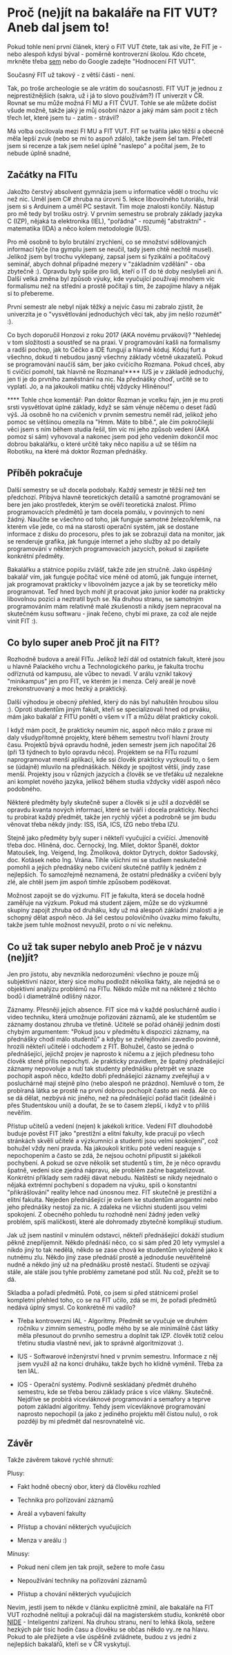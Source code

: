 # Proč (ne)jít na bakaláře na FIT VUT? Aneb dal jsem to!

Pokud tohle není první článek, který o FIT VUT čtete, tak asi víte, že FIT je - nebo alespoň kdysi býval - poměrně kontroverzní školou. Kdo chcete, mrkněte třeba [sem](https://honzajavorek.cz/blog/text-o-fit-vut/) nebo do Google zadejte "Hodnocení FIT VUT".  

Současný FIT už takový - z větší části - není. 

Tak, po troše archeologie se ale vrátím do současnosti. FIT VUT je jednou z nejprestižnějších (sakra, už i já to slovo používám?) IT univerzit v ČR. Rovnat se mu může možná FI MU a FIT ČVUT. Tohle se ale můžete dočíst všude možně, takže jaký je můj osobní názor a jaký mám sám pocit z těch třech let, které jsem tu - zatím - strávil?

Má volba oscilovala mezi FI MU a FIT VUT. FIT se tvářila jako těžší a obecně měla lepší zvuk (nebo se mi to aspoň zdálo), takže jsem šel tam. Přečetl jsem si recenze a tak jsem nešel úplně "naslepo" a počítal jsem, že to nebude úplně snadné,

## Začátky na FITu

Jakožto čerstvý absolvent gymnázia jsem u informatice věděl o trochu víc než nic. Uměl jsem C# zhruba na úrovni 5. lekce libovolného tutoriálu, hrál jsem si s Arduinem a uměl PC sestavit. Tím moje znalosti končily. Nástup pro mě tedy byl trošku ostrý. V prvním semestru se probraly základy jazyka C (IZP), nějaká ta elektronika (IEL), "pořádná" - rozuměj "abstraktní" - matematika (IDA) a něco kolem metodologie (IUS). 

Pro mě osobně to bylo brutální zrychlení, co se množství sdělovaných informací týče (na gymplu jsem se neučil, tady jsem chtě nechtě musel). Jelikož jsem byl trochu vyklepaný, zapsal jsem si fyzikální a počítačový seminář, abych dohnal případné mezery v "základním vzdělání" - oba zbytečně :). Opravdu byly spíše pro lidi, kteří o IT do té doby neslyšeli ani ň. Další velká změna byl způsob výuky, kde vyučující používají mnohem víc formalismu než na střední a prostě počítají s tím, že zapojíme hlavy a nějak si to přebereme. 

První semestr ale nebyl nijak těžký a nejvíc času mi zabralo zjistit, že univerzita je o "vysvětlování jednoduchých věcí tak, aby jim nešlo rozumět" :). 

Co bych doporučil Honzovi z roku 2017 (AKA novému prvákovi)? "Nehledej v tom složitosti a soustřeď se na praxi. V programování kašli na formalismy a radši pochop, jak to Céčko a IDE fungují a hlavně kóduj. Kóduj furt a všechno, dokud ti nebudou jasný všechny základy včetně ukazatelů. Pokud se programování naučíš sám, ber jako cvičícího Rozmana. Pokud chceš, aby ti cvičící pomohl, tak hlavně ne Rozmana!**** IUS je v základě jednoduchý, jen ti je do prvního zaměstnání na nic. Na přednášky choď, určitě se to vyplatí. Jo, a na jakoukoli matiku chtěj vždycky Hliněnou!"

**** Tohle chce komentář: Pan doktor Rozman je vcelku fajn, jen je mu proti srsti vysvětlovat úplné základy, když se sám věnuje něčemu o deset řádů výš. Já osobně ho na cvičeních v prvním semestru neměl rád, jelikož jeho pomoc se většinou omezila na "Hmm. Máte to blbě.", ale  čím pokročilejší věci jsem s ním během studia řešil, tím víc mi jeho způsob vedení (AKA pomoz si sám) vyhovoval a nakonec jsem pod jeho vedením dokončil moc dobrou bakalářku, o které určitě taky něco napíšu a už se těším na Robotiku, na které má doktor Rozman přednášky. 

## Příběh pokračuje

Další semestry se už docela podobaly. Každý semestr je těžší než ten předchozí. Přibývá hlavně teoretických detailů a samotné programování se bere jen jako prostředek, kterým se ověří teoretická znalost. Přímo programovacích předmětů je tam docela pomálu, v povinných to není žádný. Naučíte se všechno od toho, jak funguje samotné železo/křemík, na kterém vše jede, co má na starosti operační systém, jak se dostane informace z disku do procesoru, přes to jak se zobrazují data na monitor, jak se renderuje grafika, jak funguje internet a jeho služby až po detaily programování v některých programovacích jazycích, pokud si zapíšete konkrétní předměty. 

Bakalářku a státnice popíšu zvlášť, takže zde jen stručně. Jako úspěšný bakalář vím, jak funguje počítač více méně od atomů, jak funguje internet, jak programovat prakticky v libovolném jazyce a jak by se teoreticky mělo programovat. Teď hned bych mohl jít pracovat jako junior kodér na prakticky libovolnou pozici a neztratil bych se. Na druhou stranu, se samotným programováním mám relativně malé zkušenosti a nikdy jsem nepracoval na skutečném kusu softwaru - jinak řečeno, chybí mi praxe, za což ale nejde vinit FIT :). 


## Co bylo super aneb Proč jít na FIT?

Rozhodně budova a areál FITu. Jelikož leží dál od ostatních fakult, které jsou u hlavně Palackého vrchu a Technologického parku, je fakulta trochu odříznutá od kampusu, ale vůbec to nevadí. V arálu vznikl takový "minikampus" jen pro FIT, ve kterém je i menza. Celý areál je nově zrekonstruovaný a moc hezký a praktický.

Další výhodou je obecný přehled, který do nás byl nahuštěn hroubou silou :). Oproti studentům jiným fakult, kteří se specializovali hned od prváku, mám jako bakalář z FITU ponětí o všem v IT a můžu dělat prakticky cokoli. 

I když mám pocit, že prakticky neumím nic, aspoň něco málo z praxe mi daly všudypřítomné projekty, které během semestru tvoří hlavní žrouty času. Projektů bývá opravdu hodně, jeden semestr jsem jich napočítal 26 (při 13 týdnech to bylo opravdu něco). Projektem se na FITu rozumí naprogramovat menší aplikaci, kde ssi člověk prakticky vyzkouší to, o šem se (údajně) mluvilo na přednáškách. Někdy je spojitost větší, jindy zase menší. Projekty jsou v různých jazycích a člověk se ve třeťáku už nezalekne ani komplet nového jazyka, jelikož během studia vždycky viděl aspoň něco podobného. 

Některé předměty byly skutečně super a člověk si je užil a dozvěděl se opravdu kvanta nových informací, které se tváří i docela prakticky. Nechci tu probírat každý předmět, takže jen rychlý výčet a podrobně se jim budu věnovat třeba někdy jindy: ISS, ISA, ICS, IZG nebo třeba IZU. 

Stejně jako předměty byly super i někteří vyučující a cvičící. Jmenovitě třeba doc. Hliněná, doc. Černocký, Ing. Milet, doktor Španěl, doktor Matoušek, Ing. Veigend, Ing. Žmolíková, doktor Dytrych, doktor Sadovský, doc. Kotásek nebo Ing. Vrána. Tihle všichni mi se studiem neskutečně pomohli a jejich přednášky nebo cvičení skutečně patřily k jedněm z nejlepších. To samozřejmě neznamená, že ostatní přednášky a cvičení byly zlé, ale chtěl jsem jim aspoň tímhle způsobem poděkovat. 

Možnost zapojit se do výzkumu. FIT je fakulta, která se docela hodně zaměřuje na výzkum. Pokud má student zájem, může se do výzkumné skupiny zapojit zhruba od druháku, kdy už má alespoň základní znalosti a je schopný dělat aspoň něco. Já šel cestou polovičního úvazku mimo fakultu, takže jsem tuhle možnost nevyužil, proto o ní víc neřeknu.

## Co už tak super nebylo aneb Proč je v názvu (ne)jít?

Jen pro jistotu, aby nevznikla nedorozumění: všechno je pouze můj subjektivní názor, který sice mohu podložit několika fakty, ale nejedná se o objektivní analýzu problémů na FITu. Někdo může mít na některé z těchto bodů i diametrálně odlišný názor.  

Záznamy. Přesněji jejich absence. FIT sice má v každé posluchárně audio i video techniku, která umožnuje pořizování záznamů, ale ke studentům se záznamy dostanou zhruba ve třetině. Učitelé se pořád ohánějí jedním dosti chybým argumentem: "Pokud jsou v předmětu k dispozici záznamy, na přednášky chodí málo studentů" a kdyby se zvěřejňování zavedlo povinně, hrozili někteří učitelé i odchodem z FIT. Bohužel, často se jedná o přednášející, jejichž projev je naprosto k ničemu a z jejich přednesu toho člověk steně přílis nepochytí. Je prakticky pravidlem, že špatný přednášející záznamy nepovoluje a nutí tak studenty přednášku přetrpět ve snaze pochopit aspoň něco, kdežto dobří přednášející záznamy zveřejňují a v posluchárně mají stejně plno (nebo alespoň ne prázdno). Nemluvě o tom, že probíraná látka se prostě na první dobrou pochopit často ani nedá. Ale co se dá dělat, nezbývá nic jiného, než na přednášející pořád tlačit (ideálně i přes Studentskou unii) a doufat, že se to časem zlepší, i když v to příliš nevěřím. 

Přístup učitelů a vedení (nejen) k jakékoli kritice. Vedení FIT dlouhodobě buduje pověst FIT jako "prestižní a elitní fakulty, kde pracují po všech stránkách skvělí učitelé a výzkumníci a studenti jsou velmi spokojení", což bohužel vždy není pravda. Na jakoukoli kritiku poté vedení reaguje s nepochopením a často se zdá, že nejsou ochotní připustit si jakékoli pochybení. A pokud se ozve několik set studentů s tím, že je něco opravdu špatně, vedení sice zjedná nápravu, ale problém začne bagatelizovat. Konkrétní příklady sem raději dávat nebudu. Naštěstí se nikdy nejednalo o nějaká extrémní pochybení s dopadem na výuku, spíš o konstantní "přikrášlování" reality lehce nad únosnou mez. FIT skutečně je prestižní a elitní fakulta. Nejeden přednášející je ovšem ke studentům arogantní nebo jeho přednášky nestojí za nic. A zdaleka ne všichni studenti jsou velmi spokojení. Z obecného pohledu tu rozhodně není žádný jeden velký problém, spíš maličkosti, které ale dohromady zbytečně komplikují studium. 

Jak už jsem nastínil v minulém odstavci, někteří přednášející dokáží studium pěkně znepříjemnit. Někdo přednáší něco, co si sám před 20 lety vymyslel a nikdo jiný to tak nedělá, někdo se zase chová ke studentům vyloženě jako k nutnému zlu. Někdo jiný zase přednáší prostě a jednoduše neuvěřitelně nudně a někdo jiný už na přednášku prostě nestačí. Studenti se ozývají stále, ale stále jsou tyhle problémy zametané pod stůl. Nu což, přežít se to dá.

Skladba a pořadí předmětů. Poté, co jsem si před státnicemi prošel kompletní přehled toho, co se na FIT učilo, zdá se mi, že pořadí předmětů nedává úplný smysl. Co konkrétně mi vadilo? 

* Třeba kontroverzní IAL - Algoritmy. Předmět se vyučuje ve druhém ročníku v zimním semestru, podle mého by se ale minimálně část látky měla přesunout do prvního semestru a doplnit tak IZP. člověk totiž celou třetinu studia vlastně neví, jak to správně algoritmizovat :). 


* IUS - Softwarové inženýrství hned v prvním semestru. Informace z něj jsem využil až na konci druháku, takže bych ho klidně vyměnil. Třeba za ten IAL. 

* IOS - Operační systémy. Podivně seskládaný předmět druhého semestru, kde se třeba berou základy práce s více vlákny. Skutečně. Nejdříve se probírá vícevláknové programování a semafory a teprve potom základní algoritmy. Tehdy jsem vícevláknové programování naprosto nepochopil (a jako z jediného projektu měl čistou nulu), o rok později by mi předmět dal nesrovnatelně víc. 


## Závěr

Takže závěrem takové rychlé shrnutí:

Plusy:

+ Fakt hodně obecný obor, který dá člověku rozhled

+ Technika pro pořízování záznamů

+ Areál a vybavení fakulty

+ Přístup a chování některých vyučujících

+ Menza v areálu :) 


Mínusy:

- Pokud není cílem jen tak projít, sežere to moře času

- Nepoužívání techniky na pořizování záznamů

- Přístup a chování některých vyučujících


Nevím, jestli jsem to někde v článku explicitně zmínil, ale bakaláře na FIT VUT rozhodně nelituji a pokračuji dál na magisterském studiu, konkrétě obor [NIDE](https://www.fit.vut.cz/study/field/41/.cs) - Inteligentní zařízení. Na druhou stranu, není to lehká škola, sežere hezkých pár tisíc hodin času a člověku se občas někdo vy..re na hlavu. Pokud to ale přežijete a vše úspěšně zvládnete, budou z vs jedni z nejlepších bakalářů, kteří se v ČR vyskytují. 